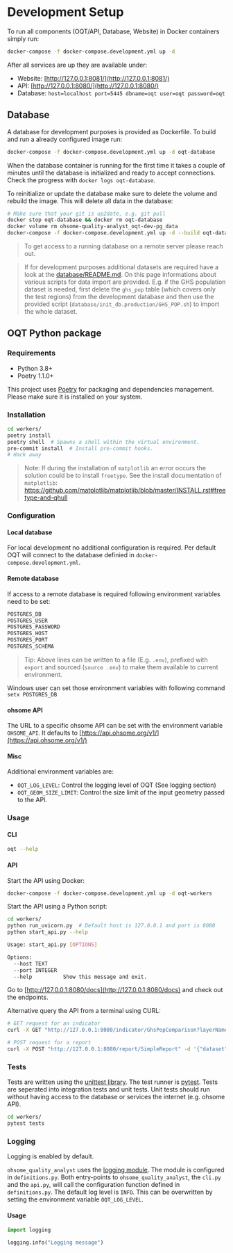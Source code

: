 # Development Setup

To run all components (OQT/API, Database, Website) in Docker containers simply run:

```bash
docker-compose -f docker-compose.development.yml up -d
```

After all services are up they are available under:

- Website: [http://127.0.0.1:8081/](http://127.0.0.1:8081/)
- API: [http://127.0.0.1:8080/](http://127.0.0.1:8080/)
- Database: `host=localhost port=5445 dbname=oqt user=oqt password=oqt`


## Database

A database for development purposes is provided as Dockerfile. To build and run a already configured image run:

```bash
docker-compose -f docker-compose.development.yml up -d oqt-database
```

When the database container is running for the first time it takes a couple of minutes until the database is initialized and ready to accept connections.
Check the progress with `docker logs oqt-database`.

To reinitialize or update the database make sure to delete the volume and rebuild the image. This will delete all data in the database:

```bash
# Make sure that your git is up2date, e.g. git pull
docker stop oqt-database && docker rm oqt-database
docker volume rm ohsome-quality-analyst_oqt-dev-pg_data
docker-compose -f docker-compose.development.yml up -d --build oqt-database
```

> To get access to a running database on a remote server please reach out.

> If for development purposes additional datasets are required have a look at the [database/README.md](database/README.md). On this page informations about various scripts for data import are provided. E.g. if the GHS population dataset is needed, first delete the `ghs_pop` table (which covers only the test regions) from the development database and then use the provided script (`database/init_db.production/GHS_POP.sh`) to import the whole dataset.

## OQT Python package

### Requirements

- Python 3.8+
- Poetry 1.1.0+

This project uses [Poetry](https://python-poetry.org/docs/) for packaging and dependencies management. Please make sure it is installed on your system.


### Installation

```bash
cd workers/
poetry install
poetry shell  # Spawns a shell within the virtual environment.
pre-commit install  # Install pre-commit hooks.
# Hack away
```

> Note: If during the installation of `matplotlib` an error occurs the solution could be to install `freetype`. See the install documentation of `matplotlib`: https://github.com/matplotlib/matplotlib/blob/master/INSTALL.rst#freetype-and-qhull


### Configuration

#### Local database

For local development no additional configuration is required. Per default OQT will connect to the database definied in `docker-compose.development.yml`.

#### Remote database

If access to a remote database is required following environment variables need to be set:

```bash
POSTGRES_DB
POSTGRES_USER
POSTGRES_PASSWORD
POSTGRES_HOST
POSTGRES_PORT
POSTGRES_SCHEMA
```

> Tip: Above lines can be written to a file (E.g. `.env`), prefixed with `export` and sourced (`source .env`) to make them available to current environment.

Windows user can set those environment variables with following command `setx POSTGRES_DB`


#### ohsome API

The URL to a specific ohsome API can be set with the environment variable `OHSOME_API`. It defaults to [https://api.ohsome.org/v1/](https://api.ohsome.org/v1/)


#### Misc

Additional environment variables are:
- `OQT_LOG_LEVEL`: Control the logging level of OQT (See logging section)
- `OQT_GEOM_SIZE_LIMIT`: Control the size limit of the input geometry passed to the API.


### Usage

#### CLI

```bash
oqt --help
```

#### API

Start the API using Docker:

```bash
docker-compose -f docker-compose.development.yml up -d oqt-workers
```

Start the API using a Python script:

```bash
cd workers/
python run_uvicorn.py  # Default host is 127.0.0.1 and port is 8080
python start_api.py --help

Usage: start_api.py [OPTIONS]

Options:
  --host TEXT
  --port INTEGER
  --help          Show this message and exit.
```

Go to [http://127.0.0.1:8080/docs](http://127.0.0.1:8080/docs) and check out the endpoints.

Alternative query the API from a terminal using CURL:

```bash
# GET request for an indicator
curl -X GET "http://127.0.0.1:8080/indicator/GhsPopComparison?layerName=building_count&dataset=test_regions&featureId=1" | python -m json.tool > response.json

# POST request for a report
curl -X POST "http://127.0.0.1:8080/report/SimpleReport" -d '{"dataset": "test_regions", "featureId": 1}' | python -m json.tool > response.json
```


### Tests

Tests are written using the [unittest library](https://docs.python.org/3/library/unittest.html).
The test runner is [pytest](https://docs.pytest.org/en/stable/).
Tests are seperated into integration tests and unit tests.
Unit tests should run without having access to the database or services the internet (e.g. ohsome API).

```bash
cd workers/
pytest tests
```


### Logging

Logging is enabled by default.

`ohsome_quality_analyst` uses the [logging module](https://docs.python.org/3/library/logging.html).
The module is configured in `definitions.py`.  Both entry-points to `ohsome_quality_analyst`, the `cli.py` and the `api.py`, will call the configuration function defined in `definitions.py`.
The default log level is `INFO`. This can be overwritten by setting the environment variable `OQT_LOG_LEVEL`.

#### Usage

```python
import logging

logging.info("Logging message")
```
